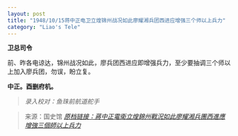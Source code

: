 ```yaml
---
layout: post
title: "1948/10/15蒋中正电卫立煌锦州战况如此廖耀湘兵团西进应增强三个师以上兵力"
category: "Liao's Tele"
---
```


**卫总司令**

前、昨各电谅达，锦州战况如此，廖兵团西进应即增强兵力，至少要抽调三个师以上加入廖兵团，勿误，盼立复。

**中正。酉删府机。**

> *录入校对：鱼珠前航道舵手*

> 来源：国史馆 [*原档链接：蔣中正電衛立煌錦州戰況如此廖耀湘兵團西進應增強三個師以上兵力*](https://ahonline.drnh.gov.tw/index.php?act=Display/image/58859966-JyrdS#60J)
